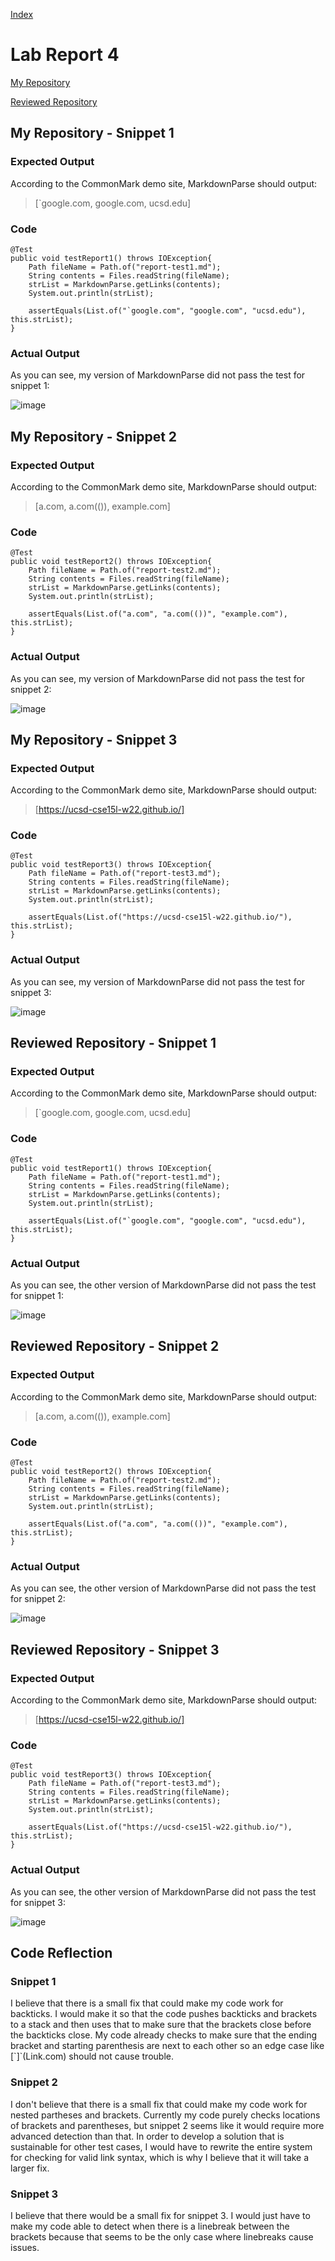 [Index](https://jheidenr.github.io/cse15l-lab-reports)

# Lab Report 4

[My Repository](https://github.com/jheidenr/markdown-parse)

[Reviewed Repository](https://github.com/RyanRongY/markdown-parse)

## My Repository - Snippet 1

### Expected Output

According to the CommonMark demo site, MarkdownParse should output:
>[`google.com, google.com, ucsd.edu]

### Code
```
@Test
public void testReport1() throws IOException{
    Path fileName = Path.of("report-test1.md");
    String contents = Files.readString(fileName);
    strList = MarkdownParse.getLinks(contents);
    System.out.println(strList);

    assertEquals(List.of("`google.com", "google.com", "ucsd.edu"), this.strList);
}
```

### Actual Output

As you can see, my version of MarkdownParse did not pass the test for snippet 1:

![image](Screenshots/MyTest1.PNG)

## My Repository - Snippet 2

### Expected Output

According to the CommonMark demo site, MarkdownParse should output:
>[a.com, a.com(()), example.com]

### Code

```
@Test
public void testReport2() throws IOException{
    Path fileName = Path.of("report-test2.md");
    String contents = Files.readString(fileName);
    strList = MarkdownParse.getLinks(contents);
    System.out.println(strList);

    assertEquals(List.of("a.com", "a.com(())", "example.com"), this.strList);
}
```

### Actual Output

As you can see, my version of MarkdownParse did not pass the test for snippet 2:

![image](Screenshots/MyTest2.PNG)

## My Repository - Snippet 3

### Expected Output

According to the CommonMark demo site, MarkdownParse should output:
>[https://ucsd-cse15l-w22.github.io/]

### Code

```
@Test
public void testReport3() throws IOException{
    Path fileName = Path.of("report-test3.md");
	String contents = Files.readString(fileName);
    strList = MarkdownParse.getLinks(contents);
    System.out.println(strList);

    assertEquals(List.of("https://ucsd-cse15l-w22.github.io/"), this.strList);
}
```

### Actual Output

As you can see, my version of MarkdownParse did not pass the test for snippet 3:

![image](Screenshots/MyTest3.PNG)

## Reviewed Repository - Snippet 1

### Expected Output

According to the CommonMark demo site, MarkdownParse should output:
>[`google.com, google.com, ucsd.edu]

### Code

```
@Test
public void testReport1() throws IOException{
    Path fileName = Path.of("report-test1.md");
    String contents = Files.readString(fileName);
    strList = MarkdownParse.getLinks(contents);
    System.out.println(strList);

    assertEquals(List.of("`google.com", "google.com", "ucsd.edu"), this.strList);
}
```

### Actual Output

As you can see, the other version of MarkdownParse did not pass the test for snippet 1:

![image](Screenshots/RevTest1.PNG)

## Reviewed Repository - Snippet 2

### Expected Output

According to the CommonMark demo site, MarkdownParse should output:
>[a.com, a.com(()), example.com]

### Code

```
@Test
public void testReport2() throws IOException{
    Path fileName = Path.of("report-test2.md");
    String contents = Files.readString(fileName);
    strList = MarkdownParse.getLinks(contents);
    System.out.println(strList);

    assertEquals(List.of("a.com", "a.com(())", "example.com"), this.strList);
}
```

### Actual Output

As you can see, the other version of MarkdownParse did not pass the test for snippet 2:

![image](Screenshots/RevTest2.PNG)

## Reviewed Repository - Snippet 3

### Expected Output

According to the CommonMark demo site, MarkdownParse should output:
>[https://ucsd-cse15l-w22.github.io/]

### Code

```
@Test
public void testReport3() throws IOException{
    Path fileName = Path.of("report-test3.md");
	String contents = Files.readString(fileName);
    strList = MarkdownParse.getLinks(contents);
    System.out.println(strList);

    assertEquals(List.of("https://ucsd-cse15l-w22.github.io/"), this.strList);
}
```

### Actual Output

As you can see, the other version of MarkdownParse did not pass the test for snippet 3:

![image](Screenshots/RevTest3.PNG)

## Code Reflection

### Snippet 1

I believe that there is a small fix that could make my code work for backticks. I would make it so that the code pushes backticks and brackets to a stack and then uses that to make sure that the brackets close before the backticks close. My code already checks to make sure that the ending bracket and starting parenthesis are next to each other so an edge case like \[\`\]\`(Link.com) should not cause trouble.

### Snippet 2

I don't believe that there is a small fix that could make my code work for nested partheses and brackets. Currently my code purely checks locations of brackets and parentheses, but snippet 2 seems like it would require more advanced detection than that. In order to develop a solution that is sustainable for other test cases, I would have to rewrite the entire system for checking for valid link syntax, which is why I believe that it will take a larger fix.

### Snippet 3

I believe that there would be a small fix for snippet 3. I would just have to make my code able to detect when there is a linebreak between the brackets because that seems to be the only case where linebreaks cause issues.